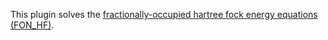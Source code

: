 This plugin solves the [fractionally-occupied hartree fock energy equations (FON_HF)](https://aip.scitation.org/doi/10.1063/1.3436501). 
